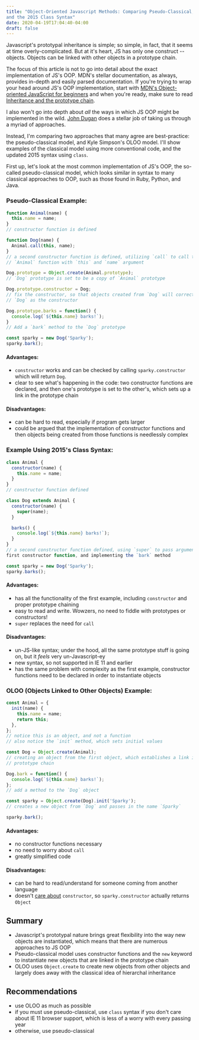 ```yaml
---
title: "Object-Oriented Javascript Methods: Comparing Pseudo-Classical, OLOO, 
and the 2015 Class Syntax"
date: 2020-04-19T17:04:40-04:00
draft: false 
---
```

Javascript's prototypal inheritance is simple; so simple, in fact, that it seems
at time overly-complicated. But at it's heart, JS has only one construct -- 
objects. Objects can be linked with other objects in a prototype chain.

The focus of this article is not to go into detail about the exact
implementation of JS's OOP. MDN's stellar documentation, as always, provides
in-depth and easily parsed documentation. If you're trying to wrap your head
around JS's OOP implementation, start with [MDN's Object-oriented JavaScript for
beginners](https://developer.mozilla.org/en-US/docs/Learn/JavaScript/Objects/Object-oriented_JS)
and when you're ready, make sure to read [Inheritance and the prototype
chain](https://developer.mozilla.org/en-US/docs/Web/JavaScript/Inheritance_and_the_prototype_chain). 

I also won't go into depth about *all* the ways in which JS OOP might be
implemented in the wild. [John
Dugan](https://john-dugan.com/object-oriented-javascript-pattern-comparison/)
does a stellar job of taking us through a myriad of approaches.

Instead, I'm comparing two approaches that many agree are best-practice: the
pseudo-classical model, and Kyle Simpson's OLOO model. I'll show examples of the
classical model using more conventional code, and the updated 2015 syntax using
`class`.

First up, let's look at the most common implementation of JS's OOP, the
so-called pseudo-classical model, which looks similar in syntax to many
classical approaches to OOP, such as those found in Ruby, Python, and Java.

### Pseudo-Classical Example:

```javascript
function Animal(name) {
  this.name = name;
}
// constructor function is defined

function Dog(name) {
  Animal.call(this, name);
}
// a second constructor function is defined, utilizing `call` to call the
// `Animal` function with `this` and `name` argument

Dog.prototype = Object.create(Animal.prototype);
// `Dog` prototype is set to be a copy of `Animal` prototype

Dog.prototype.constructor = Dog;
// fix the constructor, so that objects created from `Dog` will correctly show
// `Dog` as the constructor

Dog.prototype.barks = function() {
  console.log(`${this.name} barks!`);
}
// Add a `bark` method to the `Dog` prototype

const sparky = new Dog('Sparky');
sparky.bark();
```

#### Advantages:
- `constructor` works and can be checked by calling `sparky.constructor` which
  will return `Dog`.
- clear to see what's happening in the code: two constructor functions are
  declared, and then one's prototype is set to the other's, which sets up a link
  in the prototype chain

#### Disadvantages:
- can be hard to read, especially if program gets larger
- could be argued that the implementation of constructor functions and then 
  objects being created from those functions is needlessly complex


### Example Using 2015's Class Syntax:

```javascript
class Animal {
  constructor(name) {
    this.name = name;
  }
}
// constructor function defined

class Dog extends Animal {
  constructor(name) {
    super(name);
  }

  barks() {
    console.log(`${this.name} barks!`);
  }
}
// a second constructor function defined, using `super` to pass arguments to the
first constructor function, and implementing the `bark` method

const sparky = new Dog('Sparky');
sparky.barks();
```

#### Advantages:
- has all the functionality of the first example, including `constructor` and
  proper prototype chaining
- easy to read and write. Wowzers, no need to fiddle with prototypes or
  constructors!
- `super` replaces the need for `call`

#### Disadvantages:
- un-JS-like syntax; under the hood, all the same prototype stuff is going on,
  but it *feels* very un-Javascript-ey
- new syntax, so not supported in IE 11 and earlier
- has the same problem with complexity as the first example, constructor 
  functions need to be declared in order to instantiate objects


### OLOO (Objects Linked to Other Objects) Example: 

```javascript
const Animal = {
  init(name) {
    this.name = name;
    return this;
  },
};
// notice this is an object, and not a function
// also notice the `init` method, which sets initial values

const Dog = Object.create(Animal);
// creating an object from the first object, which establishes a link in the
// prototype chain

Dog.bark = function() {
  console.log(`${this.name} barks!`);
};
// add a method to the `Dog` object

const sparky = Object.create(Dog).init('Sparky');
// creates a new object from `Dog` and passes in the name `Sparky`

sparky.bark();
```

#### Advantages: 
- no constructor functions necessary
- no need to worry about `call`
- greatly simplified code

#### Disadvantages:
- can be hard to read/understand for someone coming from another language
- doesn't [care about](https://frontendmasters.com/courses/advanced-javascript/oloo-questions/)
  `constructor`, so `sparky.constructor` actually returns
  `Object`


## Summary

- Javascript's prototypal nature brings great flexibility into the way new
  objects are instantiated, which means that there are numerous approaches to JS
  OOP
- Pseudo-classical model uses constructor functions and the `new` keyword to
  instantiate new objects that are linked in the prototype chain
- OLOO uses `Object.create` to create new objects from other objects and largely
  does away with the classical idea of hierarchal inheritance

## Recommendations
- use OLOO as much as possible
- if you must use pseudo-classical, use `class` syntax if you don't care about 
  IE 11 browser support, which is less of a worry with every passing year
- otherwise, use pseudo-classical

